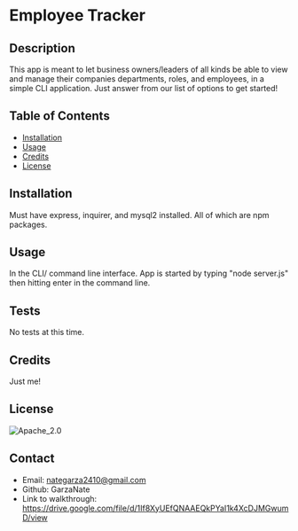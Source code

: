 
# Employee Tracker

## Description
This app is meant to let business owners/leaders of all kinds be able to view and manage their companies departments, roles, and employees, in a simple CLI application. Just answer from our list of options to get started!

## Table of Contents
* [Installation](#installation)
* [Usage](#usage)
* [Credits](#credits)
* [License](#license)

## Installation
Must have express, inquirer, and mysql2 installed. All of which are npm packages.

## Usage
In the CLI/ command line interface. App is started by typing "node server.js" then hitting enter in the command line.

## Tests
No tests at this time.

## Credits
Just me!


## License
![Apache_2.0](https://img.shields.io/badge/LICENSE-Apache_2.0-blueviolet)

## Contact
* Email: nategarza2410@gmail.com
* Github: GarzaNate
* Link to walkthrough: https://drive.google.com/file/d/1If8XyUEfQNAAEQkPYaI1k4XcDJMGwumD/view
